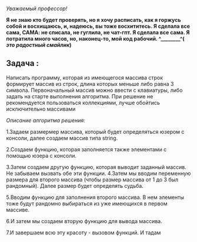 *Уважаемый профессор!*

 **Я не знаю кто будет проверять, но я хочу расписать, как я горжусь собой и восхищаюсь, и, надеюсь, вы тоже восхититесь. 
 Я сделала все сама, САМА: не списала, не гуглила, не чат-гпт. Я сделала все сама. Я потратила много часов, но, наконец-то, мой код рабочий. ^________^( *это радостный смайлик*)**

   ## Задача :  ##

Написать программу, которая из имеющегося массива строк формирует массив из строк, длина которых меньше либо равна 3 символа. Первоначальный массив можно ввести с клавиатуры, либо задать на старте выполнения алгоритма. При решение не рекомендуется пользоваться коллекциями, лучше обойтись исключительно массивами

*Описание алгоритма решения:*

1.Задаем размермер массива, который будет определяться юзером с консоли, далее создаем массив типа string.

2.Создаем функцию, которая заполняется также элементами с помощью юзера с консоли.

3.Затем создаем другую функцию, которая выводит заданный массив. Не забываем вызвать обе эти функции.
4.Затем мы вводим переменную размера для второго массива (чтобы размер массива от 1 до 3 был рандомный). Далее размер будет определять судьба.

5.Вводим функцию для заполнения второго массива. В нем элементы тоже будут рандомно выбираться из уже имеющихся в первом массиве.

6.И затем мы создаем вторую функцию для вывода массива.

7.И завершаем всю эту красоту - вызовом функций. И тадам
